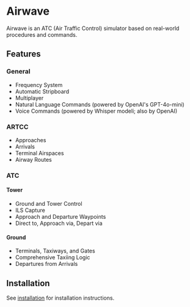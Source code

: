 # Airwave

Airwave is an ATC (Air Traffic Control) simulator based on real-world procedures and commands.

## Features

### General

- Frequency System
- Automatic Stripboard
- Multiplayer
- Natural Language Commands (powered by OpenAI's GPT-4o-mini)
- Voice Commands (powered by Whisper modeli; also by OpenAI)

### ARTCC

- Approaches
- Arrivals
- Terminal Airspaces
- Airway Routes

### ATC

#### Tower

- Ground and Tower Control
- ILS Capture
- Approach and Departure Waypoints
- Direct to, Approach via, Depart via

#### Ground

- Terminals, Taxiways, and Gates
- Comprehensive Taxiing Logic
- Departures from Arrivals

## Installation

See [installation](./docs/src/getting-started/installation.md) for installation instructions.

